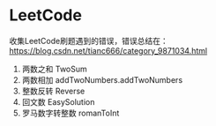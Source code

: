 # LeetCode  
收集LeetCode刷题遇到的错误，错误总结在：https://blog.csdn.net/tianc666/category_9871034.html  
1. 两数之和  TwoSum  
2. 两数相加  addTwoNumbers.addTwoNumbers  
3. 整数反转  Reverse  
4. 回文数    EasySolution  
5. 罗马数字转整数    romanToInt
